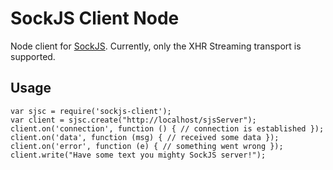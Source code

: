 # SockJS Client Node

Node client for [SockJS](https://github.com/sockjs). Currently, only
the XHR Streaming transport is supported.

## Usage

    var sjsc = require('sockjs-client');
    var client = sjsc.create("http://localhost/sjsServer");
    client.on('connection', function () { // connection is established });
    client.on('data', function (msg) { // received some data });
    client.on('error', function (e) { // something went wrong });
    client.write("Have some text you mighty SockJS server!");
